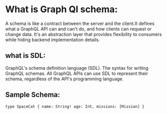 # What is Graph Ql schema:
A schema is like a contract between the server and the client.It defines what a GraphQL API can and can't do, and how clients can request or change data. It's an abstraction layer that provides flexibility to consumers while hiding backend implementation details.

## what is SDL:
GraphQL's schema definition language (SDL). The syntax for writing GraphQL schemas. All GraphQL APIs can use SDL to represent their schema, regardless of the API's programming language.

## Sample Schema:
 `type SpaceCat {
    name: String!
    age: Int,
    missions: [Mission]
    }`